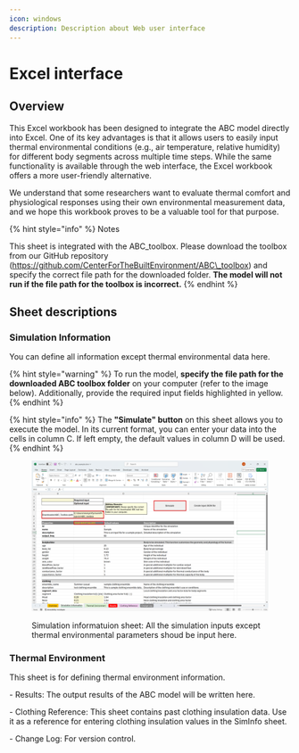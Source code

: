 ```yaml
---
icon: windows
description: Description about Web user interface
---
```


# Excel interface

## Overview

This Excel workbook has been designed to integrate the ABC model directly into Excel. One of its key advantages is that it allows users to easily input thermal environmental conditions (e.g., air temperature, relative humidity) for different body segments across multiple time steps. While the same functionality is available through the web interface, the Excel workbook offers a more user-friendly alternative.

We understand that some researchers want to evaluate thermal comfort and physiological responses using their own environmental measurement data, and we hope this workbook proves to be a valuable tool for that purpose.

{% hint style="info" %}
Notes

This sheet is integrated with the ABC\_toolbox. Please download the toolbox from our GitHub repository (https://github.com/CenterForTheBuiltEnvironment/ABC\_toolbox) and specify the correct file path for the downloaded folder. **The model will not run if the file path for the toolbox is incorrect.**
{% endhint %}

## Sheet descriptions

### Simulation Information

You can define all information except thermal environmental data here.&#x20;

{% hint style="warning" %}
To run the model, **specify the file path for the downloaded ABC toolbox folder** on your computer (refer to the image below). Additionally, provide the required input fields highlighted in yellow.
{% endhint %}

{% hint style="info" %}
The **"Simulate" button** on this sheet allows you to execute the model. In its current format, you can enter your data into the cells in column C. If left empty, the default values in column D will be used.
{% endhint %}

<figure><img src=".gitbook/assets/image.png" alt=""><figcaption><p>Simulation informatuion sheet: All the simulation inputs except thermal environmental parameters shoud be input here.</p></figcaption></figure>

### Thermal Environment

This sheet is for defining thermal environment information.

\- Results: The output results of the ABC model will be written here.

\- Clothing Reference: This sheet contains past clothing insulation data. Use it as a reference for entering clothing insulation values in the SimInfo sheet.

\- Change Log: For version control.

